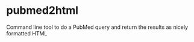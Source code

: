 # pubmed2html
Command line tool to do a PubMed query and return the results as nicely formatted HTML
